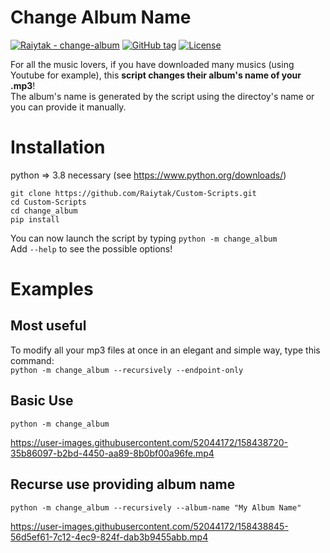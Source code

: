 # Change Album Name
[![Raiytak - change-album](https://img.shields.io/static/v1?label=Raiytak&message=change-album&color=blueviolet&logo=github)](https://github.com/Raiytak/Custom-Scripts/tree/master/change_album "Go to GitHub repo")
[![GitHub tag](https://img.shields.io/github/tag/Raiytak/birthday-calendar?include_prereleases=&sort=semver&color=brightgreen)](https://github.com/Raiytak/change-album/releases/)
[![License](https://img.shields.io/badge/License-MIT-brightgreen)](#license)

For all the music lovers, if you have downloaded many musics (using Youtube for example), this **script changes their album's name of your .mp3**! \
The album's name is generated by the script using the directoy's name or you can provide it manually.


# Installation

python => 3.8 necessary (see https://www.python.org/downloads/)
```
git clone https://github.com/Raiytak/Custom-Scripts.git
cd Custom-Scripts
cd change_album
pip install
```

You can now launch the script by typing ```python -m change_album``` \
Add ```--help``` to see the possible options!

# Examples

## Most useful
To modify all your mp3 files at once in an elegant and simple way, type this command: \
`python -m change_album --recursively --endpoint-only`

## Basic Use
`python -m change_album`

https://user-images.githubusercontent.com/52044172/158438720-35b86097-b2bd-4450-aa89-8b0bf00a96fe.mp4



## Recurse use providing album name
`python -m change_album --recursively --album-name "My Album Name"`

https://user-images.githubusercontent.com/52044172/158438845-56d5ef61-7c12-4ec9-824f-dab3b9455abb.mp4
